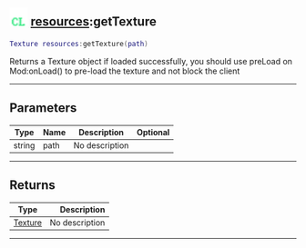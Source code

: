 ## <img src="../../.gitbook/assets/client.png" width="32" height="32" /> [resources](../resources/README.md):getTexture

```lua
Texture resources:getTexture(path)
```

Returns a Texture object if loaded successfully, you should use preLoad on Mod:onLoad() to pre-load the texture and not block the client<br>

-----------------
## Parameters

| Type   | Name | Description | Optional |
| ------ | ---- | ----------- | -------: |
| string | path | No description |  |

-----------------
## Returns

| Type   | Description |
| ------ | ----------: |
| [Texture](../texture/README.md) | No description |


--------